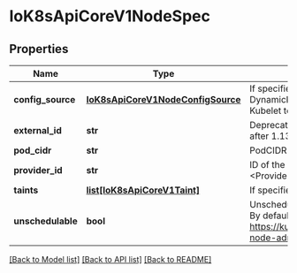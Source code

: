 # IoK8sApiCoreV1NodeSpec

## Properties
Name | Type | Description | Notes
------------ | ------------- | ------------- | -------------
**config_source** | [**IoK8sApiCoreV1NodeConfigSource**](IoK8sApiCoreV1NodeConfigSource.md) | If specified, the source to get node configuration from The DynamicKubeletConfig feature gate must be enabled for the Kubelet to use this field | [optional] 
**external_id** | **str** | Deprecated. Not all kubelets will set this field. Remove field after 1.13. see: https://issues.k8s.io/61966 | [optional] 
**pod_cidr** | **str** | PodCIDR represents the pod IP range assigned to the node. | [optional] 
**provider_id** | **str** | ID of the node assigned by the cloud provider in the format: &lt;ProviderName&gt;://&lt;ProviderSpecificNodeID&gt; | [optional] 
**taints** | [**list[IoK8sApiCoreV1Taint]**](IoK8sApiCoreV1Taint.md) | If specified, the node&#39;s taints. | [optional] 
**unschedulable** | **bool** | Unschedulable controls node schedulability of new pods. By default, node is schedulable. More info: https://kubernetes.io/docs/concepts/nodes/node/#manual-node-administration | [optional] 

[[Back to Model list]](../README.md#documentation-for-models) [[Back to API list]](../README.md#documentation-for-api-endpoints) [[Back to README]](../README.md)


